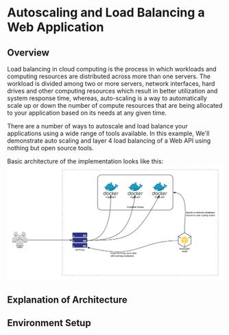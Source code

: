 # Autoscaling and Load Balancing a Web Application
## Overview
Load balancing in cloud computing is the process in which workloads and computing resources are distributed across more than one servers. The workload is divided among two or more servers, network interfaces, hard drives and other computing resources which result in better utilization and system response time, whereas, auto-scaling is a way to automatically scale up or down the number of compute resources that are being allocated to your application based on its needs at any given time.

There are a number of ways to autoscale and load balance your applications using a wide range of tools available. In this example, We'll demonstrate auto scaling and layer 4 load balancing of a Web API using nothing but open source tools. 

Basic architecture of the implementation looks like this:
![Architecture Diagram](./res/main%20diagram.jpeg)

## Explanation of Architecture

## Environment Setup